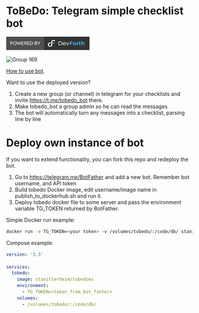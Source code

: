 # ToBeDo: Telegram simple checklist bot

<a href="https://devforth.io"><img src="https://raw.githubusercontent.com/devforth/OnLogs/e97944fffc24fec0ce2347b205c9bda3be8de5c5/.assets/df_powered_by.svg" style="height:36px"/></a>


![Group 169](https://github.com/devforth/tobedo/assets/1838656/8828eb64-6a5a-43c9-bc4d-29e0b754ab34)

[How to use bot](https://devforth.io/blog/tobedo-simple-telegram-checklist-todo-bot/).

Want to use the deployed version?

1) Create a new group (or channel) in telegram for your checklists and invite https://t.me/tobedo_bot there.
2) Make tobedo_bot a group admin so he can read the messages
3) The bot will automatically turn any messages into a checklist, parsing line by line

# Deploy own instance of bot

If you want to extend functionality, you can fork this repo and redeploy the bot.

1) Go to https://telegram.me/BotFather and add a new bot. Remember bot username, and API token
2) Build tobedo Docker image, edit username/image name in publish_to_dockerhub.sh and run it.
3) Deploy tobedo docker file to some server and pass the environment variable TG_TOKEN returned by BotFather.


Simple Docker run example:

```sh
docker run -e TG_TOKEN=<your token> -v /volumes/tobedo/:/code/db/ stanitterheim/tobedoex:latest

```

Compose example:

```yaml
version: '3.3' 

services:
  tobedo:
    image: stanitterheim/tobedoex
    environment:
      - TG_TOKEN=<token_from_bot_father>
    volumes:
      - /volumes/tobedo/:/code/db/
```
